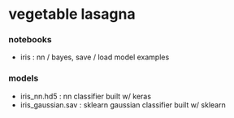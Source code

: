 # vegetable lasagna

### notebooks
 - iris : nn / bayes, save / load model examples

### models
 - iris_nn.hd5 : nn classifier built w/ keras
 - iris_gaussian.sav : sklearn gaussian classifier built w/ sklearn
